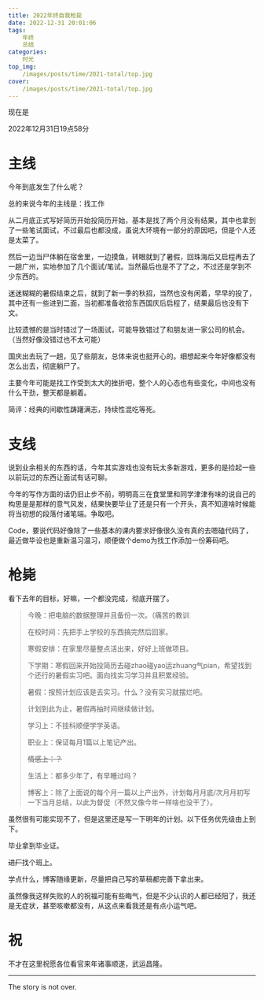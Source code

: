 ```yaml
---
title: 2022年终自我枪毙
date: 2022-12-31 20:01:06
tags:
	年终
	总结
categories:
	时光
top_img:
    /images/posts/time/2021-total/top.jpg
cover:
    /images/posts/time/2021-total/top.jpg
---
```


现在是

2022年12月31日19点58分

# 主线

今年到底发生了什么呢？

总的来说今年的主线是：找工作

从二月底正式写好简历开始投简历开始，基本是找了两个月没有结果，其中也拿到了一些笔试面试，不过最后也都没成，虽说大环境有一部分的原因吧，但是个人还是太菜了。

然后一边当尸体躺在宿舍里，一边摸鱼，转眼就到了暑假，回珠海后又启程再去了一趟广州，实地参加了几个面试/笔试。当然最后也是不了了之，不过还是学到不少东西的。

迷迷糊糊的暑假结束之后，就到了新一季的秋招，当然也没有闲着，早早的投了，其中还有一些进到二面，当初都准备收拾东西国庆后启程了，结果最后也没有下文。

比较遗憾的是当时错过了一场面试，可能导致错过了和朋友进一家公司的机会。（当然好像没错过也不太可能）

国庆出去玩了一趟，见了些朋友，总体来说也挺开心的。细想起来今年好像都没有怎么出去，彻底躺尸了。

主要今年可能是找工作受到太大的挫折吧，整个人的心态也有些变化，中间也没有什么干劲，整天都是躺着。

简评：经典的间歇性踌躇满志，持续性混吃等死。

# 支线

说到业余相关的东西的话，今年其实游戏也没有玩太多新游戏，更多的是捡起一些以前玩过的东西让面试有话可聊。

今年的写作方面的话仍旧止步不前，明明高三在食堂里和同学津津有味的说自己的构思是是那样的意气风发，结果快要毕业了还是只有一个开头，真不知道啥时候能将当初想的段落付诸笔端。争取吧。

Code，要说代码好像除了一些基本的课内要求好像很久没有真的去嗯磕代码了，最近做毕设也是重新温习温习，顺便做个demo为找工作添加一份筹码吧。

# 枪毙

看下去年的目标，好嘛，一个都没完成，彻底开摆了。

> 今晚：把电脑的数据整理并且备份一次。（痛苦的教训
>
> 在校时间：先把手上学校的东西搞完然后回家。
>
> 寒假安排：在家里尽量整点活出来，好好上班做项目。
>
> 下学期：寒假回来开始投简历去碰zhao碰yao运zhuang气pian，希望找到个还行的暑假实习吧。面向找实习学习并且积累经验。
>
> 暑假：按照计划应该是去实习。什么？没有实习就摆烂吧。
>
> 计划到此为止，暑假再抽时间继续做计划。
>
> 学习上：不挂科顺便学学英语。
>
> 职业上：保证每月1篇以上笔记产出。
>
> ~~情感上：？~~
>
> 生活上：都多少年了，有早睡过吗？
>
> 博客上：除了上面说的每个月一篇以上产出外，计划每月月底/次月月初写一下当月总结，以此为督促（不然又像今年一样啥也没干了）。

虽然很有可能实现不了，但是这里还是写一下明年的计划。以下任务优先级由上到下。

毕业拿到毕业证。

~~进厂~~找个班上。

学点什么，博客随缘更新，尽量把自己写的草稿都完善下拿出来。

虽然像我这样失败的人的祝福可能有些晦气，但是不少认识的人都已经阳了，我还是无症状，甚至咳嗽都没有，从这点来看我还是有点小运气吧。

# 祝

不才在这里祝愿各位看官来年诸事顺遂，武运昌隆。



---

The story is not over.

